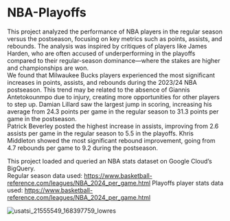 # NBA-Playoffs

This project analyzed the performance of NBA players in the regular season versus the postseason, focusing on key metrics such as points, assists, and rebounds. The analysis was inspired by critiques of players like James Harden, who are often accused of underperforming in the playoffs compared to their regular-season dominance—where the stakes are higher and championships are won. <br>
We found that Milwaukee Bucks players experienced the most significant increases in points, assists, and rebounds during the 2023/24 NBA postseason. This trend may be related to the absence of Giannis Antetokounmpo due to injury, creating more opportunities for other players to step up. Damian Lillard saw the largest jump in scoring, increasing his average from 24.3 points per game in the regular season to 31.3 points per game in the postseason. <br>
Patrick Beverley posted the highest increase in assists, improving from 2.6 assists per game in the regular season to 5.5 in the playoffs. Khris Middleton showed the most significant rebound improvement, going from 4.7 rebounds per game to 9.2 during the postseason. <br>

This project loaded and queried an NBA stats dataset on Google Cloud’s BigQuery. <br>
Regular season data used: https://www.basketball-reference.com/leagues/NBA_2024_per_game.html
Playoffs player stats data used: https://www.basketball-reference.com/leagues/NBA_2024_per_game.html <br>

![usatsi_21555549_168397759_lowres](https://github.com/user-attachments/assets/2adee4c1-d4cd-4c68-9a80-856bdcec6ca8)

